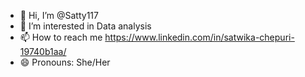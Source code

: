 - 👋 Hi, I’m @Satty117
- 👀 I’m interested in Data analysis
- 📫 How to reach me https://www.linkedin.com/in/satwika-chepuri-19740b1aa/
- 😄 Pronouns: She/Her

<!---
Satty117/Satty117 is a ✨ special ✨ repository because its `README.md` (this file) appears on your GitHub profile.
You can click the Preview link to take a look at your changes.
--->
